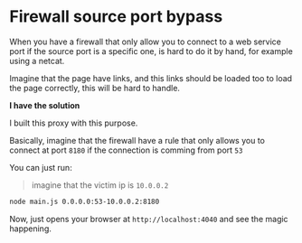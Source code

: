 # Firewall source port bypass

When you have a firewall that only allow you to connect to a web service port if the source port is a specific one,
is hard to do it by hand, for example using a netcat.

Imagine that the page have links, and this links should be loaded too to load the page correctly, this will be hard to handle.

**I have the solution**

I built this proxy with this purpose.

Basically, imagine that the firewall have a rule that only allows you to connect at port `8180` if the connection is comming from port `53`

You can just run:

> imagine that the victim ip is `10.0.0.2`

```bash
node main.js 0.0.0.0:53-10.0.0.2:8180
```

Now, just opens your browser at `http://localhost:4040` and see the magic happening.

